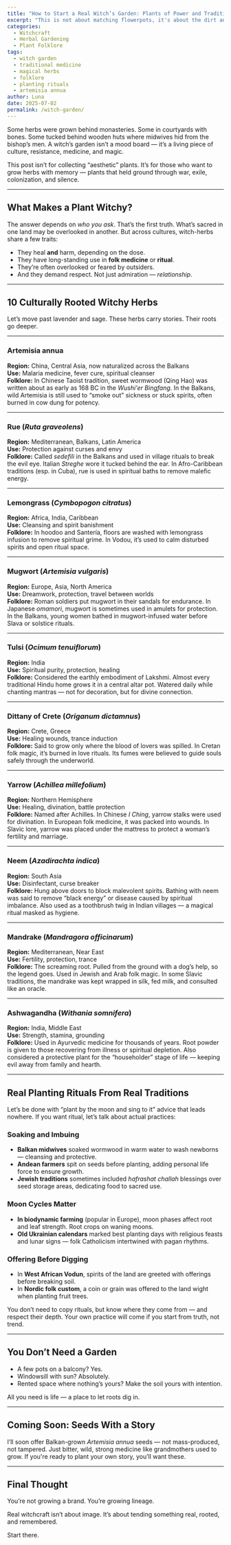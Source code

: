 ```yaml
---
title: "How to Start a Real Witch’s Garden: Plants of Power and Tradition"
excerpt: "This is not about matching flowerpots, it's about the dirt and the herbs our grandmothers trusted. From Balkan Artemisia to Caribbean lemongrass, here’s how to plant with purpose, not pretense."
categories:
  - Witchcraft
  - Herbal Gardening
  - Plant Folklore
tags:
  - witch garden
  - traditional medicine
  - magical herbs
  - folklore
  - planting rituals
  - artemisia annua
author: Luna
date: 2025-07-02
permalink: /witch-garden/
---
```


Some herbs were grown behind monasteries. Some in courtyards with bones. Some tucked behind wooden huts where midwives hid from the bishop’s men. A witch’s garden isn’t a mood board — it’s a living piece of culture, resistance, medicine, and magic.

This post isn’t for collecting “aesthetic” plants. It’s for those who want to grow herbs with memory — plants that held ground through war, exile, colonization, and silence.

---

## What Makes a Plant Witchy?

The answer depends on *who you ask*. That’s the first truth. What’s sacred in one land may be overlooked in another. But across cultures, witch-herbs share a few traits:

- They heal **and** harm, depending on the dose.
- They have long-standing use in **folk medicine** or **ritual**.
- They’re often overlooked or feared by outsiders.
- And they demand respect. Not just admiration — *relationship*.

---

## 10 Culturally Rooted Witchy Herbs

Let’s move past lavender and sage. These herbs carry stories. Their roots go deeper.

---

### **Artemisia annua**  
**Region:** China, Central Asia, now naturalized across the Balkans  
**Use:** Malaria medicine, fever cure, spiritual cleanser  
**Folklore:** In Chinese Taoist tradition, sweet wormwood (Qing Hao) was written about as early as 168 BC in the *Wushi'er Bingfang*. In the Balkans, wild Artemisia is still used to “smoke out” sickness or stuck spirits, often burned in cow dung for potency.  

---

### **Rue (*Ruta graveolens*)**  
**Region:** Mediterranean, Balkans, Latin America  
**Use:** Protection against curses and envy  
**Folklore:** Called *sedefili* in the Balkans and used in village rituals to break the evil eye. Italian *Streghe* wore it tucked behind the ear. In Afro-Caribbean traditions (esp. in Cuba), rue is used in spiritual baths to remove malefic energy.

---

### **Lemongrass (*Cymbopogon citratus*)**  
**Region:** Africa, India, Caribbean  
**Use:** Cleansing and spirit banishment  
**Folklore:** In hoodoo and Santería, floors are washed with lemongrass infusion to remove spiritual grime. In Vodou, it’s used to calm disturbed spirits and open ritual space.  

---

### **Mugwort (*Artemisia vulgaris*)**  
**Region:** Europe, Asia, North America  
**Use:** Dreamwork, protection, travel between worlds  
**Folklore:** Roman soldiers put mugwort in their sandals for endurance. In Japanese *omamori*, mugwort is sometimes used in amulets for protection. In the Balkans, young women bathed in mugwort-infused water before Slava or solstice rituals.

---

### **Tulsi (*Ocimum tenuiflorum*)**  
**Region:** India  
**Use:** Spiritual purity, protection, healing  
**Folklore:** Considered the earthly embodiment of Lakshmi. Almost every traditional Hindu home grows it in a central altar pot. Watered daily while chanting mantras — not for decoration, but for divine connection.

---

### **Dittany of Crete (*Origanum dictamnus*)**  
**Region:** Crete, Greece  
**Use:** Healing wounds, trance induction  
**Folklore:** Said to grow only where the blood of lovers was spilled. In Cretan folk magic, it’s burned in love rituals. Its fumes were believed to guide souls safely through the underworld.

---

### **Yarrow (*Achillea millefolium*)**  
**Region:** Northern Hemisphere  
**Use:** Healing, divination, battle protection  
**Folklore:** Named after Achilles. In Chinese *I Ching*, yarrow stalks were used for divination. In European folk medicine, it was packed into wounds. In Slavic lore, yarrow was placed under the mattress to protect a woman’s fertility and marriage.

---

### **Neem (*Azadirachta indica*)**  
**Region:** South Asia  
**Use:** Disinfectant, curse breaker  
**Folklore:** Hung above doors to block malevolent spirits. Bathing with neem was said to remove “black energy” or disease caused by spiritual imbalance. Also used as a toothbrush twig in Indian villages — a magical ritual masked as hygiene.

---

### **Mandrake (*Mandragora officinarum*)**  
**Region:** Mediterranean, Near East  
**Use:** Fertility, protection, trance  
**Folklore:** The screaming root. Pulled from the ground with a dog’s help, so the legend goes. Used in Jewish and Arab folk magic. In some Slavic traditions, the mandrake was kept wrapped in silk, fed milk, and consulted like an oracle.

---

### **Ashwagandha (*Withania somnifera*)**  
**Region:** India, Middle East  
**Use:** Strength, stamina, grounding  
**Folklore:** Used in Ayurvedic medicine for thousands of years. Root powder is given to those recovering from illness or spiritual depletion. Also considered a protective plant for the “householder” stage of life — keeping evil away from family and hearth.

---

## Real Planting Rituals From Real Traditions

Let’s be done with “plant by the moon and sing to it” advice that leads nowhere. If you want ritual, let’s talk about actual practices:

###  Soaking and Imbuing  
- **Balkan midwives** soaked wormwood in warm water to wash newborns — cleansing and protective.
- **Andean farmers** spit on seeds before planting, adding personal life force to ensure growth.  
- **Jewish traditions** sometimes included *hafrashat challah* blessings over seed storage areas, dedicating food to sacred use.

### Moon Cycles Matter  
- **In biodynamic farming** (popular in Europe), moon phases affect root and leaf strength. Root crops on waning moons.  
- **Old Ukrainian calendars** marked best planting days with religious feasts and lunar signs — folk Catholicism intertwined with pagan rhythms.

### Offering Before Digging  
- In **West African Vodun**, spirits of the land are greeted with offerings before breaking soil.  
- In **Nordic folk custom**, a coin or grain was offered to the land wight when planting fruit trees.

You don’t need to copy rituals, but know where they come from — and respect their depth. Your own practice will come if you start from truth, not trend.

---

## You Don’t Need a Garden

- A few pots on a balcony? Yes.  
- Windowsill with sun? Absolutely.  
- Rented space where nothing’s yours? Make the soil yours with intention.

All you need is life — a place to let roots dig in.

---

## Coming Soon: Seeds With a Story

I’ll soon offer Balkan-grown *Artemisia annua* seeds — not mass-produced, not tampered. Just bitter, wild, strong medicine like grandmothers used to grow. If you're ready to plant your own story, you’ll want these.

---

## Final Thought

You’re not growing a brand. You’re growing lineage.

Real witchcraft isn’t about image. It’s about tending something real, rooted, and remembered.

Start there.
